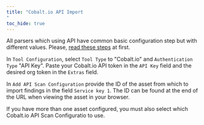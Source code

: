 ```yaml
---
title: "Cobalt.io API Import
"
toc_hide: true
---
```

All parsers which using API have common basic configuration step but with different values. Please, [read these steps](../) at first.

In `Tool Configuration`, select `Tool Type` to "Cobalt.io" and `Authentication Type` "API Key".
Paste your Cobalt.io API token in the `API Key` field and the desired org token in the `Extras` field.

In `Add API Scan Configuration` provide the ID
of the asset from which to import findings in the field `Service key 1`.
The ID can be found at the end of the URL when viewing the asset in your browser.

If you have more than one asset configured, you
must also select which Cobalt.io API Scan Configuratio to use.